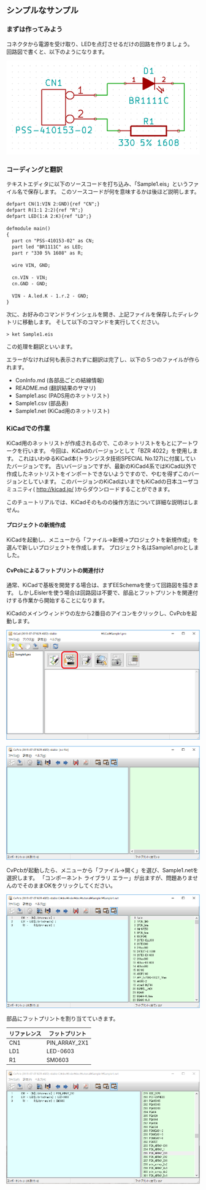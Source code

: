 ## シンプルなサンプル

### まずは作ってみよう

コネクタから電源を受け取り、LEDを点灯させるだけの回路を作りましょう。
回路図で書くと、以下のようになります。

![First_simple_sample_schematic](resource\First_simple_sample\schematic.png)

### コーディングと翻訳

テキストエディタに以下のソースコードを打ち込み、「Sample1.eis」というファイル名で保存します。
このソースコードが何を意味するかは後ほど説明します。

```tu01.eis
defpart CN(1:VIN 2:GND){ref "CN";}
defpart R(1:1 2:2){ref "R";}
defpart LED(1:A 2:K){ref "LD";}

defmodule main()
{
  part cn "PSS-410153-02" as CN;
  part led "BR1111C" as LED;
  part r "330 5% 1608" as R;

  wire VIN, GND;

  cn.VIN - VIN;
  cn.GND - GND;

  VIN - A.led.K - 1.r.2 - GND;
}
```

次に、お好みのコマンドラインシェルを開き、上記ファイルを保存したディレクトリに移動します。
そして以下のコマンドを実行してください。

```
> ket Sample1.eis
```

この処理を翻訳といいます。

エラーがなければ何も表示されずに翻訳は完了し、以下の５つのファイルが作られます。

* ConInfo.md (各部品ごとの結線情報)
* README.md (翻訳結果のサマリ)
* Sample1.asc (PADS用のネットリスト)
* Sample1.csv (部品表)
* Sample1.net (KiCad用のネットリスト)

### KiCadでの作業

KiCad用のネットリストが作成されるので、このネットリストをもとにアートワークを行います。
今回は、KiCadのバージョンとして「BZR 4022」を使用します。
これはいわゆるKiCad本(トランジスタ技術SPECIAL No.127)に付属していたバージョンです。
古いバージョンですが、最新のKiCad4系ではKiCad以外で作成したネットリストをインポートできないようですので、やむを得ずこのバージョンとしています。
このバージョンのKiCadはいまでもKiCadの日本ユーザコミュニティ( http://kicad.jp/ )からダウンロードすることができます。

このチュートリアルでは、KiCadそのものの操作方法について詳細な説明はしません。

#### プロジェクトの新規作成

KiCadを起動し、メニューから「ファイル→新規→プロジェクトを新規作成」を選んで新しいプロジェクトを作成します。
プロジェクト名はSample1.proとしました。

#### CvPcbによるフットプリントの関連付け

通常、KiCadで基板を開発する場合は、まずEESchemaを使って回路図を描きます。
しかしEislerを使う場合は回路図は不要で、部品とフットプリントを関連付けする作業から開始することになります。

KiCadのメインウィンドウの左から2番目のアイコンをクリックし、CvPcbを起動します。

![KiCad_main_CvPcb](resource\First_simple_sample\KiCad_main_CvPcb.png)

![CvPcb](resource\First_simple_sample\CvPcb.png)

CvPcbが起動したら、メニューから「ファイル→開く」を選び、Sample1.netを選択します。
「コンポーネント ライブラリ エラー」が出ますが、問題ありませんのでそのままOKをクリックしてください。

![CvPcb_file_opened](resource\First_simple_sample\CvPcb_file_opened.png)

部品にフットプリントを割り当てていきます。

|リファレンス|フットプリント|
|-|-|
|CN1|PIN_ARRAY_2X1|
|LD1|LED-0603|
|R1|SM0603|

![CvPcb_assoc](resource\First_simple_sample\CvPcb_assoc.png)
